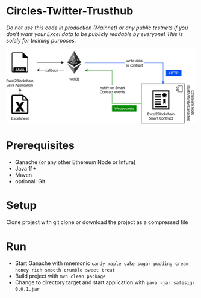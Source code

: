 # Circles-Twitter-Trusthub

_Do not use this code in production (Mainnet) or any public testnets if you don't want your Excel data to be publicly readable by everyone! This is solely for training purposes._

![Integration overview](docs/img/overview.png)

# Prerequisites

* Ganache (or any other Ethereum Node or Infura)
* Java 11+
* Maven
* optional: Git

# Setup
Clone project with git clone or download the project as a compressed file

# Run
* Start Ganache with mnemonic `candy maple cake sugar pudding cream honey rich smooth crumble sweet treat`
* Build project with `mvn clean package`
* Change to directory target and start application with `java -jar safesig-0.0.1.jar`
